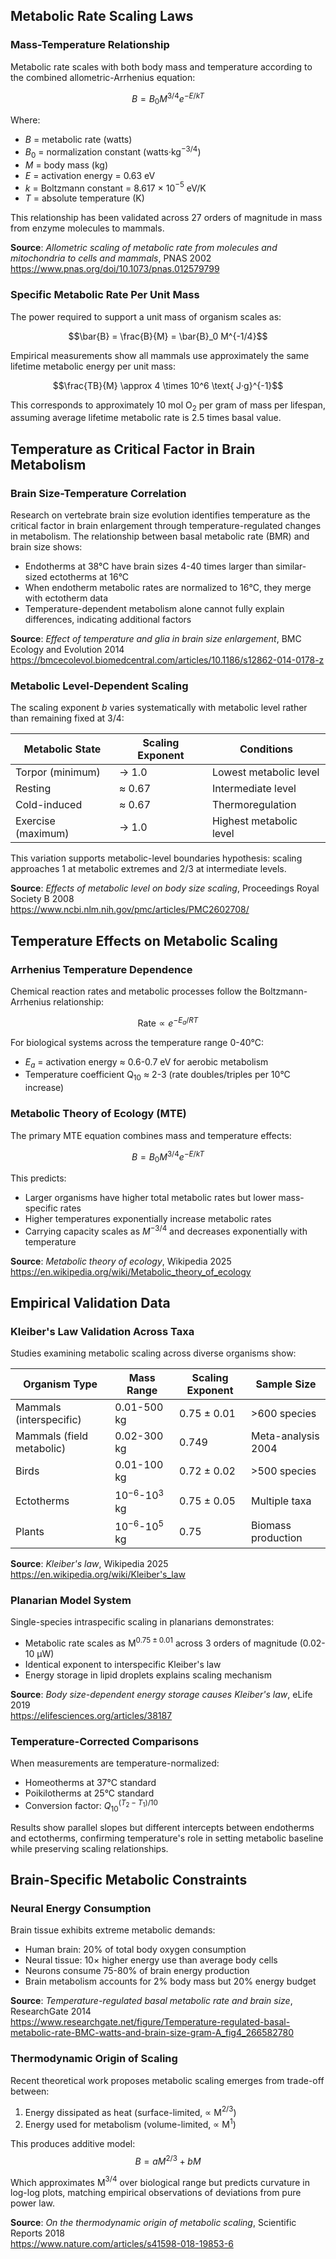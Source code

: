 ## Metabolic Rate Scaling Laws

### Mass-Temperature Relationship

Metabolic rate scales with both body mass and temperature according to the combined allometric-Arrhenius equation:

$$B = B_0 M^{3/4} e^{-E/kT}$$

Where:
- $B$ = metabolic rate (watts)
- $B_0$ = normalization constant (watts·kg$^{-3/4}$)
- $M$ = body mass (kg)
- $E$ = activation energy = 0.63 eV
- $k$ = Boltzmann constant = 8.617 × 10$^{-5}$ eV/K
- $T$ = absolute temperature (K)

This relationship has been validated across 27 orders of magnitude in mass from enzyme molecules to mammals.

**Source**: *Allometric scaling of metabolic rate from molecules and mitochondria to cells and mammals*, PNAS 2002  
https://www.pnas.org/doi/10.1073/pnas.012579799

### Specific Metabolic Rate Per Unit Mass

The power required to support a unit mass of organism scales as:

$$\bar{B} = \frac{B}{M} = \bar{B}_0 M^{-1/4}$$

Empirical measurements show all mammals use approximately the same lifetime metabolic energy per unit mass:

$$\frac{TB}{M} \approx 4 \times 10^6 \text{ J·g}^{-1}$$

This corresponds to approximately 10 mol O$_2$ per gram of mass per lifespan, assuming average lifetime metabolic rate is 2.5 times basal value.

## Temperature as Critical Factor in Brain Metabolism

### Brain Size-Temperature Correlation

Research on vertebrate brain size evolution identifies temperature as the critical factor in brain enlargement through temperature-regulated changes in metabolism. The relationship between basal metabolic rate (BMR) and brain size shows:

- Endotherms at 38°C have brain sizes 4-40 times larger than similar-sized ectotherms at 16°C
- When endotherm metabolic rates are normalized to 16°C, they merge with ectotherm data
- Temperature-dependent metabolism alone cannot fully explain differences, indicating additional factors

**Source**: *Effect of temperature and glia in brain size enlargement*, BMC Ecology and Evolution 2014  
https://bmcecolevol.biomedcentral.com/articles/10.1186/s12862-014-0178-z

### Metabolic Level-Dependent Scaling

The scaling exponent $b$ varies systematically with metabolic level rather than remaining fixed at 3/4:

| Metabolic State | Scaling Exponent | Conditions |
|-----------------|-----------------|------------|
| Torpor (minimum) | → 1.0 | Lowest metabolic level |
| Resting | ≈ 0.67 | Intermediate level |
| Cold-induced | ≈ 0.67 | Thermoregulation |
| Exercise (maximum) | → 1.0 | Highest metabolic level |

This variation supports metabolic-level boundaries hypothesis: scaling approaches 1 at metabolic extremes and 2/3 at intermediate levels.

**Source**: *Effects of metabolic level on body size scaling*, Proceedings Royal Society B 2008  
https://www.ncbi.nlm.nih.gov/pmc/articles/PMC2602708/

## Temperature Effects on Metabolic Scaling

### Arrhenius Temperature Dependence

Chemical reaction rates and metabolic processes follow the Boltzmann-Arrhenius relationship:

$$\text{Rate} \propto e^{-E_a/RT}$$

For biological systems across the temperature range 0-40°C:
- $E_a$ = activation energy ≈ 0.6-0.7 eV for aerobic metabolism
- Temperature coefficient Q$_{10}$ ≈ 2-3 (rate doubles/triples per 10°C increase)

### Metabolic Theory of Ecology (MTE)

The primary MTE equation combines mass and temperature effects:

$$B = B_0 M^{3/4} e^{-E/kT}$$

This predicts:
- Larger organisms have higher total metabolic rates but lower mass-specific rates
- Higher temperatures exponentially increase metabolic rates
- Carrying capacity scales as $M^{-3/4}$ and decreases exponentially with temperature

**Source**: *Metabolic theory of ecology*, Wikipedia 2025  
https://en.wikipedia.org/wiki/Metabolic_theory_of_ecology

## Empirical Validation Data

### Kleiber's Law Validation Across Taxa

Studies examining metabolic scaling across diverse organisms show:

| Organism Type | Mass Range | Scaling Exponent | Sample Size |
|--------------|------------|------------------|-------------|
| Mammals (interspecific) | 0.01-500 kg | 0.75 ± 0.01 | >600 species |
| Mammals (field metabolic) | 0.02-300 kg | 0.749 | Meta-analysis 2004 |
| Birds | 0.01-100 kg | 0.72 ± 0.02 | >500 species |
| Ectotherms | 10$^{-6}$-10$^3$ kg | 0.75 ± 0.05 | Multiple taxa |
| Plants | 10$^{-6}$-10$^5$ kg | 0.75 | Biomass production |

**Source**: *Kleiber's law*, Wikipedia 2025  
https://en.wikipedia.org/wiki/Kleiber's_law

### Planarian Model System

Single-species intraspecific scaling in planarians demonstrates:
- Metabolic rate scales as M$^{0.75±0.01}$ across 3 orders of magnitude (0.02-10 μW)
- Identical exponent to interspecific Kleiber's law
- Energy storage in lipid droplets explains scaling mechanism

**Source**: *Body size-dependent energy storage causes Kleiber's law*, eLife 2019  
https://elifesciences.org/articles/38187

### Temperature-Corrected Comparisons

When measurements are temperature-normalized:
- Homeotherms at 37°C standard
- Poikilotherms at 25°C standard
- Conversion factor: $Q_{10}^{(T_2-T_1)/10}$

Results show parallel slopes but different intercepts between endotherms and ectotherms, confirming temperature's role in setting metabolic baseline while preserving scaling relationships.

## Brain-Specific Metabolic Constraints

### Neural Energy Consumption

Brain tissue exhibits extreme metabolic demands:
- Human brain: 20% of total body oxygen consumption
- Neural tissue: 10× higher energy use than average body cells
- Neurons consume 75-80% of brain energy production
- Brain metabolism accounts for 2% body mass but 20% energy budget

**Source**: *Temperature-regulated basal metabolic rate and brain size*, ResearchGate 2014  
https://www.researchgate.net/figure/Temperature-regulated-basal-metabolic-rate-BMC-watts-and-brain-size-gram-A_fig4_266582780

### Thermodynamic Origin of Scaling

Recent theoretical work proposes metabolic scaling emerges from trade-off between:
1. Energy dissipated as heat (surface-limited, ∝ M$^{2/3}$)
2. Energy used for metabolism (volume-limited, ∝ M$^1$)

This produces additive model:
$$B = aM^{2/3} + bM$$

Which approximates M$^{3/4}$ over biological range but predicts curvature in log-log plots, matching empirical observations of deviations from pure power law.

**Source**: *On the thermodynamic origin of metabolic scaling*, Scientific Reports 2018  
https://www.nature.com/articles/s41598-018-19853-6